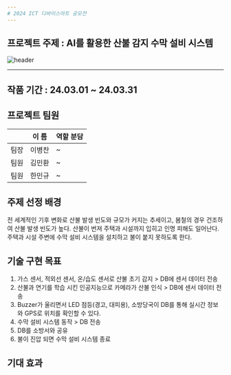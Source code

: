```yaml
---
# 2024 ICT 디바이스마트 공모전
---
```

## 프로젝트 주제 : AI를 활용한 산불 감지 수막 설비 시스템

![header](https://capsule-render.vercel.app/api?type=venom&color=0:FC4100,100:b678c4&height=300&section=header&text=산불감지방어시스템&fontSize=90)

---
## 작품 기간 : 24.03.01 ~ 24.03.31
## 프로젝트 팀원
|  | 이  름 | 역할 분담 |
| --- | --- | --- |
| 팀장 | 이병찬 | ~ |
| 팀원 | 김민환 | ~ |
| 팀원 | 한민규 | ~ |
## 주제 선정 배경
전 세계적인 기후 변화로 산불 발생 빈도와 규모가 커지는 추세이고, 봄철의 경우 건조하여 산불 발생 빈도가 높다.
산불이 번져 주택과 시설까지 입히고 인명 피해도 일어난다.
주택과 시설 주변에 수막 설비 시스템을 설치하고 불이 붙지 못하도록 한다.

## 기술 구현 목표
1. 가스 센서, 적외선 센서, 온/습도 센서로 산불 초기 감지 > DB에 센서 데이터 전송
2. 산불과 연기를 학습 시킨 인공지능으로 카메라가 산불 인식 > DB에 센서 데이터 전송
3. Buzzer가 울리면서 LED 점등(경고, 대피용), 소방당국이 DB를 통해 실시간 정보와 GPS로 위치를 확인할 수 있다.
4. 수막 설비 시스템 동작 > DB 전송
5. DB를 소방서와 공유
6. 불이 진압 되면 수막 설비 시스템 종료

## 기대 효과
